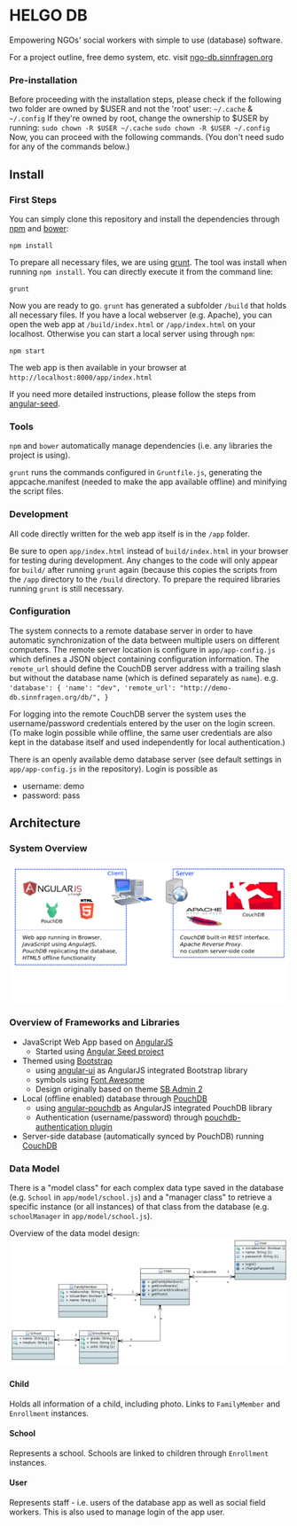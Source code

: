 # HELGO DB
Empowering NGOs' social workers with simple to use (database) software.

For a project outline, free demo system, etc. visit [ngo-db.sinnfragen.org](http://ngo-db.sinnfragen.org/)



### Pre-installation
Before proceeding with the installation steps, please check if the following two folder are owned by $USER and not the 'root' user:
`~/.cache` & `~/.config`
If they're owned by root, change the ownership to $USER by running:
`sudo chown -R $USER ~/.cache`
`sudo chown -R $USER ~/.config`
Now, you can proceed with the following commands. (You don't need sudo for any of the commands below.)

## Install

### First Steps
You can simply clone this repository and install the dependencies through [npm](https://www.npmjs.org/) and [bower](http://bower.io):
```
npm install
```

To prepare all necessary files, we are using [grunt](http://gruntjs.com/). The tool was install when running `npm install`. You can directly execute it from the command line:
```
grunt
```

Now you are ready to go. `grunt` has generated a subfolder `/build` that holds all necessary files. If you have a local webserver (e.g. Apache), you can open the web app at `/build/index.html` or `/app/index.html` on your localhost. Otherwise you can start a local server using through `npm`: 
```
npm start
```
The web app is then available in your browser at `http://localhost:8000/app/index.html`

If you need more detailed instructions, please follow the steps from [angular-seed][ng-seed].

### Tools
`npm` and `bower` automatically manage dependencies (i.e. any libraries the project is using).

`grunt` runs the commands configured in `Gruntfile.js`, generating the appcache.manifest (needed to make the app available offline) and minifying the script files.

### Development
All code directly written for the web app itself is in the `/app` folder.

Be sure to open `app/index.html` instead of `build/index.html` in your browser for testing during development. Any changes to the code will only appear for `build/` after running `grunt` again (because this copies the scripts from the `/app` directory to the `/build` directory. To prepare the required libraries running `grunt` is still necessary.

### Configuration
The system connects to a remote database server in order to have automatic synchronization of the data between multiple users on different computers. The remote server location is configure in `app/app-config.js` which defines a JSON object containing configuration information.
The `remote_url` should define the CouchDB server address with a trailing slash but without the database name (which is defined separately as `name`). e.g. 
``
    'database': {
        'name': "dev",
        'remote_url': "http://demo-db.sinnfragen.org/db/",
    }
``

For logging into the remote CouchDB server the system uses the username/password credentials entered by the user on the login screen. (To make login possible while offline, the same user credentials are also kept in the database itself and used independently for local authentication.) 

There is an openly available demo database server (see default settings in `app/app-config.js` in the repository). Login is possible as

- username: demo
- password: pass



## Architecture

### System Overview
![](doc/system_overview.png)

### Overview of Frameworks and Libraries
- JavaScript Web App based on [AngularJS][ng]
  - Started using [Angular Seed project][ng-seed]
- Themed using [Bootstrap][bootstrap]
  - using [angular-ui][angular-ui] as AngularJS integrated Bootstrap library
  - symbols using [Font Awesome][font-awesome]
  - Design originally based on theme [SB Admin 2][bootstrap-sb-admin]
- Local (offline enabled) database through [PouchDB][pouchdb]
  - using [angular-pouchdb][pouchdb-ng] as AngularJS integrated PouchDB library
  - Authentication (username/password) through [pouchdb-authentication plugin][pouchdb-auth]
- Server-side database (automatically synced by PouchDB) running [CouchDB][couchdb]

### Data Model
There is a "model class" for each complex data type saved in the database (e.g. `School` in `app/model/school.js`) and a "manager class" to retrieve a specific instance (or all instances) of that class from the database (e.g. `schoolManager` in `app/model/school.js`).

Overview of the data model design:
![](doc/model.png)

#### Child
Holds all information of a child, including photo. Links to `FamilyMember` and `Enrollment` instances.

#### School
Represents a school. Schools are linked to children through `Enrollment` instances.

#### User
Represents staff - i.e. users of the database app as well as social field workers. This is also used to manage login of the app user.



[ng]: https://docs.angularjs.org/api
[ng-seed]: https://github.com/angular/angular-seed
[pouchdb]: http://pouchdb.com/api.html
[pouchdb-ng]: https://github.com/angular-pouchdb/angular-pouchdb
[pouchdb-auth]: https://github.com/nolanlawson/pouchdb-authentication
[couchdb]: http://docs.couchdb.org/en/1.6.1/
[bootstrap]: http://getbootstrap.com/
[bootstrap-sb-admin]: http://startbootstrap.com/template-overviews/sb-admin-2/
[font-awesome]: http://fortawesome.github.io/Font-Awesome/icons/
[angular-ui]: https://angular-ui.github.io/bootstrap/
